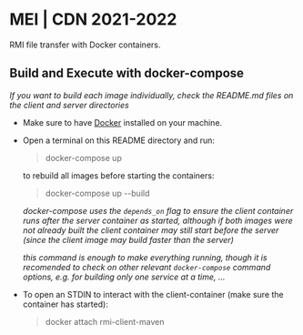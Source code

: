 # MEI | CDN 2021-2022
RMI file transfer with Docker containers.

## Build and Execute with docker-compose

*If you want to build each image individually, check the README.md files on the client and server directories*

- Make sure to have [Docker](https://www.docker.com/get-started) installed on your machine.

- Open a terminal on this README directory and run:
    > docker-compose up

    to rebuild all images before starting the containers:

    > docker-compose up --build

    *docker-compose uses the ``depends_on`` flag to ensure the client container runs after the server container as started, although if both images were not already built the client container may still start before the server (since the client image may build faster than the server)*

    *this command is enough to make everything running, though it is recomended to check on other relevant ``docker-compose`` command options, e.g. for building only one service at a time, ...*

- To open an STDIN to interact with the client-container (make sure the container has started):
    > docker attach rmi-client-maven
